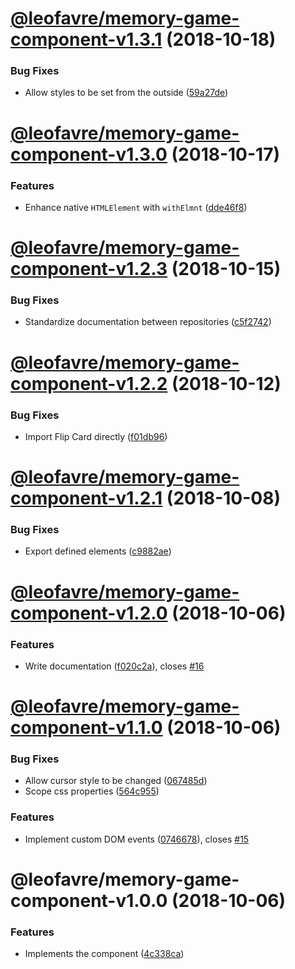 # [@leofavre/memory-game-component-v1.3.1](https://github.com/leofavre/memory-game-elements/compare/@leofavre/memory-game-component-v1.3.0...@leofavre/memory-game-component-v1.3.1) (2018-10-18)


### Bug Fixes

* Allow styles to be set from the outside ([59a27de](https://github.com/leofavre/memory-game-elements/commit/59a27de))

# [@leofavre/memory-game-component-v1.3.0](https://github.com/leofavre/memory-game-elements/compare/@leofavre/memory-game-component-v1.2.3...@leofavre/memory-game-component-v1.3.0) (2018-10-17)


### Features

* Enhance native `HTMLElement` with `withElmnt` ([dde46f8](https://github.com/leofavre/memory-game-elements/commit/dde46f8))

# [@leofavre/memory-game-component-v1.2.3](https://github.com/leofavre/memory-game-elements/compare/@leofavre/memory-game-component-v1.2.2...@leofavre/memory-game-component-v1.2.3) (2018-10-15)


### Bug Fixes

* Standardize documentation between repositories ([c5f2742](https://github.com/leofavre/memory-game-elements/commit/c5f2742))

# [@leofavre/memory-game-component-v1.2.2](https://github.com/leofavre/memory-game-elements/compare/@leofavre/memory-game-component-v1.2.1...@leofavre/memory-game-component-v1.2.2) (2018-10-12)


### Bug Fixes

* Import Flip Card directly ([f01db96](https://github.com/leofavre/memory-game-elements/commit/f01db96))

# [@leofavre/memory-game-component-v1.2.1](https://github.com/leofavre/memory-game-elements/compare/@leofavre/memory-game-component-v1.2.0...@leofavre/memory-game-component-v1.2.1) (2018-10-08)


### Bug Fixes

* Export defined elements ([c9882ae](https://github.com/leofavre/memory-game-elements/commit/c9882ae))

# [@leofavre/memory-game-component-v1.2.0](https://github.com/leofavre/memory-game-elements/compare/@leofavre/memory-game-component-v1.1.0...@leofavre/memory-game-component-v1.2.0) (2018-10-06)


### Features

* Write documentation ([f020c2a](https://github.com/leofavre/memory-game-elements/commit/f020c2a)), closes [#16](https://github.com/leofavre/memory-game-elements/issues/16)

# [@leofavre/memory-game-component-v1.1.0](https://github.com/leofavre/memory-game-elements/compare/@leofavre/memory-game-component-v1.0.0...@leofavre/memory-game-component-v1.1.0) (2018-10-06)


### Bug Fixes

* Allow cursor style to be changed ([067485d](https://github.com/leofavre/memory-game-elements/commit/067485d))
* Scope css properties ([564c955](https://github.com/leofavre/memory-game-elements/commit/564c955))


### Features

* Implement custom DOM events ([0746678](https://github.com/leofavre/memory-game-elements/commit/0746678)), closes [#15](https://github.com/leofavre/memory-game-elements/issues/15)

# @leofavre/memory-game-component-v1.0.0 (2018-10-06)


### Features

* Implements the component ([4c338ca](https://github.com/leofavre/memory-game-elements/commit/4c338ca))
